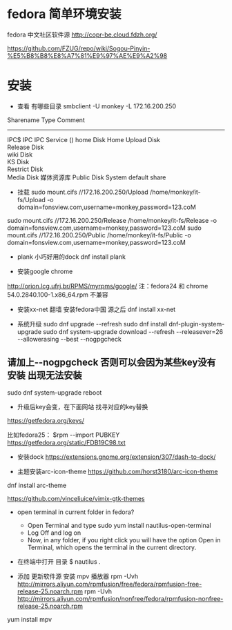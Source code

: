 # fedora 简单环境安装

fedora 中文社区软件源  http://copr-be.cloud.fdzh.org/

https://github.com/FZUG/repo/wiki/Sogou-Pinyin-%E5%B8%B8%E8%A7%81%E9%97%AE%E9%A2%98


# 安装

+ 查看 有哪些目录
smbclient -U monkey -L 172.16.200.250

Sharename       Type      Comment
---------       ----      -------
IPC$            IPC       IPC Service ()
home            Disk      Home
Upload          Disk      
Release         Disk      
wiki            Disk      
KS              Disk      
Restrict        Disk      
Media           Disk      媒体资源库
Public          Disk      System default share

+ 挂载
sudo mount.cifs //172.16.200.250/Upload /home/monkey/it-fs/Upload -o domain=fonsview.com,username=monkey,password=123.coM


sudo mount.cifs //172.16.200.250/Release /home/monkey/it-fs/Release -o domain=fonsview.com,username=monkey,password=123.coM
sudo mount.cifs //172.16.200.250/Public /home/monkey/it-fs/Public -o domain=fonsview.com,username=monkey,password=123.coM

+ plank 小巧好用的dock
 dnf install plank


+ 安装google  chrome

http://orion.lcg.ufrj.br/RPMS/myrpms/google/
注：fedora24 和 chrome 54.0.2840.100-1.x86_64.rpm 不兼容

+ 安装xx-net 翻墙
安装fedora中国 源之后
dnf install xx-net

+ 系统升级
sudo dnf upgrade --refresh
sudo dnf install dnf-plugin-system-upgrade
sudo dnf system-upgrade download --refresh --releasever=26 --allowerasing --best --nogpgcheck
## 请加上--nogpgcheck 否则可以会因为某些key没有安装 出现无法安装

sudo dnf system-upgrade reboot
+ 升级后key会变，在下面网站 找寻对应的key替换

https://getfedora.org/keys/

比如fedora25：
$rpm --import PUBKEY https://getfedora.org/static/FDB19C98.txt
+ 安装dock
https://extensions.gnome.org/extension/307/dash-to-dock/



+ 主题安装arc-icon-theme
https://github.com/horst3180/arc-icon-theme

dnf install arc-theme

https://github.com/vinceliuice/vimix-gtk-themes

+ open terminal in current folder in fedora?
    - Open Terminal and type sudo yum install nautilus-open-terminal
    - Log Off and log on
    - Now, in any folder, if you right click you will have the option Open in Terminal, which opens the terminal in the current directory.

+ 在终端中打开 目录
    $ nautilus .


+ 添加 更新软件源  安装 mpv 播放器
rpm -Uvh http://mirrors.aliyun.com/rpmfusion/free/fedora/rpmfusion-free-release-25.noarch.rpm
rpm -Uvh http://mirrors.aliyun.com/rpmfusion/nonfree/fedora/rpmfusion-nonfree-release-25.noarch.rpm



yum install mpv